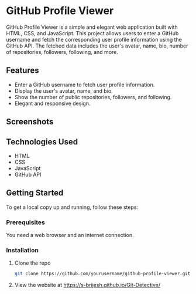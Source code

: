 # GitHub Profile Viewer

GitHub Profile Viewer is a simple and elegant web application built with HTML, CSS, and JavaScript. This project allows users to enter a GitHub username and fetch the corresponding user profile information using the GitHub API. The fetched data includes the user's avatar, name, bio, number of repositories, followers, following, and more.

## Features

- Enter a GitHub username to fetch user profile information.
- Display the user's avatar, name, and bio.
- Show the number of public repositories, followers, and following.
- Elegant and responsive design.

## Screenshots


## Technologies Used

- HTML
- CSS
- JavaScript
- GitHub API

## Getting Started

To get a local copy up and running, follow these steps:

### Prerequisites

You need a web browser and an internet connection.

### Installation

1. Clone the repo
   ```sh
   git clone https://github.com/yourusername/github-profile-viewer.git
2. View the website at https://s-brijesh.github.io/Git-Detective/
